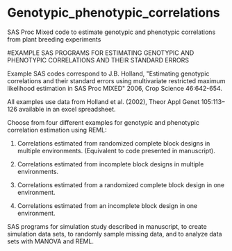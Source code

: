 # Genotypic_phenotypic_correlations
SAS Proc Mixed code to estimate genotypic and phenotypic correlations from plant breeding experiments



#EXAMPLE SAS PROGRAMS FOR ESTIMATING GENOTYPIC AND PHENOTYPIC CORRELATIONS AND THEIR STANDARD ERRORS
 

Example SAS codes correspond to J.B. Holland, "Estimating genotypic correlations and their standard errors using multivariate restricted maximum likelihood estimation in SAS Proc MIXED" 2006, Crop Science 46:642-654. 

All examples use data from Holland et al. (2002), Theor Appl Genet 105:113–126 available in an excel spreadsheet.

Choose from four different examples for genotypic and phenotypic correlation estimation using REML:

1. Correlations estimated from randomized complete block designs in multiple environments. (Equivalent to code presented in manuscript).

2. Correlations estimated from incomplete block designs in multiple environments.

3. Correlations estimated from a randomized complete block design in one environment.

4. Correlations estimated from an incomplete block design in one environment.

 

SAS programs for simulation study described in manuscript, to create simulation data sets, to randomly sample missing data, and to analyze data sets with MANOVA and REML.
